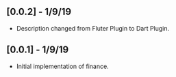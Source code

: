 ## [0.0.2] - 1/9/19

*  Description changed from Fluter Plugin to Dart Plugin.

## [0.0.1] - 1/9/19

*  Initial implementation of finance.

